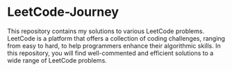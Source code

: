 # LeetCode-Journey
 This repository contains my solutions to various LeetCode problems. LeetCode is a platform that offers a collection of coding challenges, ranging from easy to hard, to help programmers enhance their algorithmic skills. In this repository, you will find well-commented and efficient solutions to a wide range of LeetCode problems.
